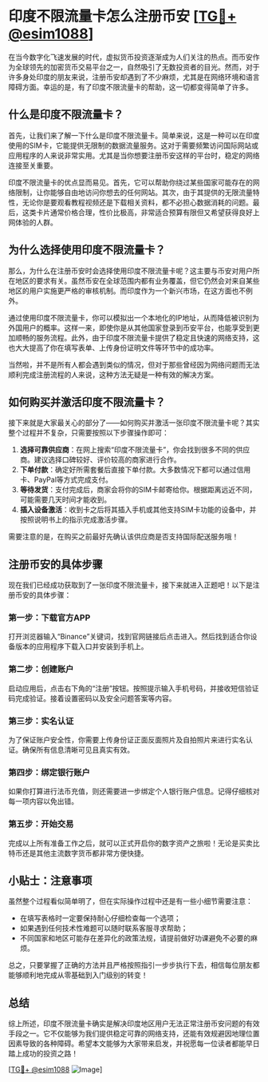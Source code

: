 # 印度不限流量卡怎么注册币安 [[TG💪+ @esim1088](https://t.me/s/esim1088)]

在当今数字化飞速发展的时代，虚拟货币投资逐渐成为人们关注的热点。而币安作为全球领先的加密货币交易平台之一，自然吸引了无数投资者的目光。然而，对于许多身处印度的朋友来说，注册币安却遇到了不少麻烦，尤其是在网络环境和语言障碍方面。幸运的是，有了印度不限流量卡的帮助，这一切都变得简单了许多。

## 什么是印度不限流量卡？

首先，让我们来了解一下什么是印度不限流量卡。简单来说，这是一种可以在印度使用的SIM卡，它能提供无限制的数据流量服务。这对于需要频繁访问国际网站或应用程序的人来说非常实用。尤其是当你想要注册币安这样的平台时，稳定的网络连接至关重要。

印度不限流量卡的优点显而易见。首先，它可以帮助你绕过某些国家可能存在的网络限制，让你能够自由地访问你想去的任何网站。其次，由于其提供的无限流量特性，无论你是要观看教程视频还是下载相关资料，都不必担心数据消耗的问题。最后，这类卡片通常价格合理，性价比极高，非常适合预算有限但又希望获得良好上网体验的人群。

## 为什么选择使用印度不限流量卡？

那么，为什么在注册币安时会选择使用印度不限流量卡呢？这主要与币安对用户所在地区的要求有关。虽然币安在全球范围内都有业务覆盖，但它仍然会对来自某些地区的用户实施更严格的审核机制。而印度作为一个新兴市场，在这方面也不例外。

通过使用印度不限流量卡，你可以模拟出一个本地化的IP地址，从而降低被识别为外国用户的概率。这样一来，即使你是从其他国家登录到币安平台，也能享受到更加顺畅的服务流程。此外，由于印度不限流量卡提供了稳定且快速的网络支持，这也大大提高了你在填写表单、上传身份证明文件等环节中的成功率。

当然啦，并不是所有人都会遇到类似的情况，但对于那些曾经因为网络问题而无法顺利完成注册流程的人来说，这种方法无疑是一种有效的解决方案。

## 如何购买并激活印度不限流量卡？

接下来就是大家最关心的部分了——如何购买并激活一张印度不限流量卡呢？其实整个过程并不复杂，只需要按照以下步骤操作即可：

1. **选择可靠供应商**：在网上搜索“印度不限流量卡”，你会找到很多不同的供应商。建议选择口碑较好、评价较高的商家进行合作。
2. **下单付款**：确定好所需套餐后直接下单付款。大多数情况下都可以通过信用卡、PayPal等方式完成支付。
3. **等待发货**：支付完成后，商家会将你的SIM卡邮寄给你。根据距离远近不同，可能需要几天时间才能收到。
4. **插入设备激活**：收到卡之后将其插入手机或其他支持SIM卡功能的设备中，并按照说明书上的指示完成激活步骤。

需要注意的是，在购买之前最好先确认该供应商是否支持国际配送服务哦！

## 注册币安的具体步骤

现在我们已经成功获取到了一张印度不限流量卡，接下来就进入正题吧！以下是注册币安的具体步骤：

### 第一步：下载官方APP
打开浏览器输入“Binance”关键词，找到官网链接后点击进入。然后找到适合你设备版本的应用程序下载入口并安装到手机上。

### 第二步：创建账户
启动应用后，点击右下角的“注册”按钮。按照提示输入手机号码，并接收短信验证码完成验证。接着设置密码以及安全问题答案等内容。

### 第三步：实名认证
为了保证账户安全性，你需要上传身份证正面反面照片及自拍照片来进行实名认证。确保所有信息清晰可见且真实有效。

### 第四步：绑定银行账户
如果你打算进行法币充值，则还需要进一步绑定个人银行账户信息。记得仔细核对每一项内容以免出错。

### 第五步：开始交易
完成以上所有准备工作之后，就可以正式开启你的数字资产之旅啦！无论是买卖比特币还是其他主流数字货币都非常方便快捷。

## 小贴士：注意事项
虽然整个过程看似简单明了，但在实际操作过程中还是有一些小细节需要注意：

- 在填写表格时一定要保持耐心仔细检查每一个选项；
- 如果遇到任何技术性难题可以随时联系客服寻求帮助；
- 不同国家和地区可能存在差异化的政策法规，请提前做好功课避免不必要的麻烦。

总之，只要掌握了正确的方法并且严格按照指引一步步执行下去，相信每位朋友都能够顺利地完成从零基础到入门级别的转变！

## 总结

综上所述，印度不限流量卡确实是解决印度地区用户无法正常注册币安问题的有效手段之一。它不仅能够为我们提供稳定可靠的网络支持，还能有效规避因地理位置因素导致的各种障碍。希望本文能够为大家带来启发，并祝愿每一位读者都能早日踏上成功的投资之路！

[[TG💪+ @esim1088](https://t.me/s/esim1088) ![Image](https://i.postimg.cc/4NQfJmqS/Snipaste-2025-05-13-00-14-12.png)]
